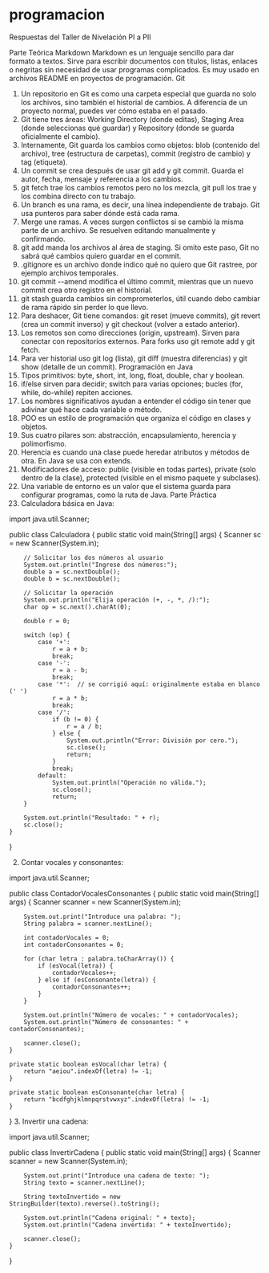# programacion 

Respuestas del Taller de Nivelación PI a PII

Parte Teórica
Markdown
Markdown es un lenguaje sencillo para dar formato a textos. Sirve para escribir documentos con títulos, listas, enlaces o negritas sin necesidad de usar programas complicados. Es muy usado en archivos README en proyectos de programación.
Git
1. Un repositorio en Git es como una carpeta especial que guarda no solo los archivos, sino también el historial de cambios. A diferencia de un proyecto normal, puedes ver cómo estaba en el pasado.
2. Git tiene tres áreas: Working Directory (donde editas), Staging Area (donde seleccionas qué guardar) y Repository (donde se guarda oficialmente el cambio).
3. Internamente, Git guarda los cambios como objetos: blob (contenido del archivo), tree (estructura de carpetas), commit (registro de cambio) y tag (etiqueta).
4. Un commit se crea después de usar git add y git commit. Guarda el autor, fecha, mensaje y referencia a los cambios.
5. git fetch trae los cambios remotos pero no los mezcla, git pull los trae y los combina directo con tu trabajo.
6. Un branch es una rama, es decir, una línea independiente de trabajo. Git usa punteros para saber dónde está cada rama.
7. Merge une ramas. A veces surgen conflictos si se cambió la misma parte de un archivo. Se resuelven editando manualmente y confirmando.
8. git add manda los archivos al área de staging. Si omito este paso, Git no sabrá qué cambios quiero guardar en el commit.
9. .gitignore es un archivo donde indico qué no quiero que Git rastree, por ejemplo archivos temporales.
10. git commit --amend modifica el último commit, mientras que un nuevo commit crea otro registro en el historial.
11. git stash guarda cambios sin comprometerlos, útil cuando debo cambiar de rama rápido sin perder lo que llevo.
12. Para deshacer, Git tiene comandos: git reset (mueve commits), git revert (crea un commit inverso) y git checkout (volver a estado anterior).
13. Los remotos son como direcciones (origin, upstream). Sirven para conectar con repositorios externos. Para forks uso git remote add y git fetch.
14. Para ver historial uso git log (lista), git diff (muestra diferencias) y git show (detalle de un commit).
Programación en Java
15. Tipos primitivos: byte, short, int, long, float, double, char y boolean.
16. if/else sirven para decidir; switch para varias opciones; bucles (for, while, do-while) repiten acciones.
17. Los nombres significativos ayudan a entender el código sin tener que adivinar qué hace cada variable o método.
18. POO es un estilo de programación que organiza el código en clases y objetos.
19. Sus cuatro pilares son: abstracción, encapsulamiento, herencia y polimorfismo.
20. Herencia es cuando una clase puede heredar atributos y métodos de otra. En Java se usa con extends.
21. Modificadores de acceso: public (visible en todas partes), private (solo dentro de la clase), protected (visible en el mismo paquete y subclases).
22. Una variable de entorno es un valor que el sistema guarda para configurar programas, como la ruta de Java.
Parte Práctica
1. Calculadora básica en Java:

import java.util.Scanner;

public class Calculadora {
    public static void main(String[] args) {
        Scanner sc = new Scanner(System.in);

        // Solicitar los dos números al usuario
        System.out.println("Ingrese dos números:");
        double a = sc.nextDouble();
        double b = sc.nextDouble();

        // Solicitar la operación
        System.out.println("Elija operación (+, -, *, /):");
        char op = sc.next().charAt(0);

        double r = 0;

        switch (op) {
            case '+':
                r = a + b;
                break;
            case '-':
                r = a - b;
                break;
            case '*':  // se corrigió aquí: originalmente estaba en blanco (' ')
                r = a * b;
                break;
            case '/':
                if (b != 0) {
                    r = a / b;
                } else {
                    System.out.println("Error: División por cero.");
                    sc.close();
                    return;
                }
                break;
            default:
                System.out.println("Operación no válida.");
                sc.close();
                return;
        }

        System.out.println("Resultado: " + r);
        sc.close();
    }
}



2. Contar vocales y consonantes:


import java.util.Scanner;

public class ContadorVocalesConsonantes {
    public static void main(String[] args) {
        Scanner scanner = new Scanner(System.in);
        
        System.out.print("Introduce una palabra: ");
        String palabra = scanner.nextLine();
        
        int contadorVocales = 0;
        int contadorConsonantes = 0;

        for (char letra : palabra.toCharArray()) {
            if (esVocal(letra)) {
                contadorVocales++;
            } else if (esConsonante(letra)) {
                contadorConsonantes++;
            }
        }

        System.out.println("Número de vocales: " + contadorVocales);
        System.out.println("Número de consonantes: " + contadorConsonantes);
        
        scanner.close();
    }

    private static boolean esVocal(char letra) {
        return "aeiou".indexOf(letra) != -1;
    }

    private static boolean esConsonante(char letra) {
        return "bcdfghjklmnpqrstvwxyz".indexOf(letra) != -1;
    }
}
3. Invertir una cadena:

import java.util.Scanner;

public class InvertirCadena {
    public static void main(String[] args) {
        Scanner scanner = new Scanner(System.in);
        
        System.out.print("Introduce una cadena de texto: ");
        String texto = scanner.nextLine();
        
        String textoInvertido = new StringBuilder(texto).reverse().toString();
        
        System.out.println("Cadena original: " + texto);
        System.out.println("Cadena invertida: " + textoInvertido);
        
        scanner.close();
    }
}
